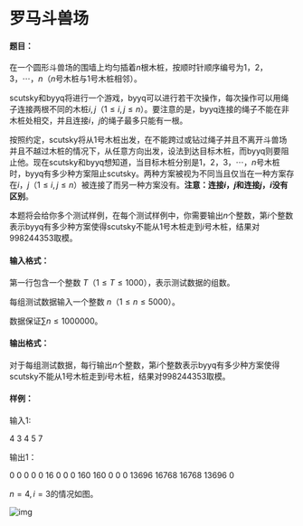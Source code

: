# 罗马斗兽场

#### 题目：

在一个圆形斗兽场的围墙上均匀插着$n$根木桩，按顺时针顺序编号为$1$，$2$，$3$，$\cdots$，$n$（$n$号木桩与$1$号木桩相邻）。

scutsky和byyq将进行一个游戏，byyq可以进行若干次操作，每次操作可以用绳子连接两根不同的木桩$i,j$（$1\leqslant i,j\leqslant n$）。要注意的是，byyq连接的绳子不能在非木桩处相交，并且连接$i$，$j$的绳子最多只能有一根。

按照约定，scutsky将从$1$号木桩出发，在不能跨过或钻过绳子并且不离开斗兽场并且不越过木桩的情况下，从任意方向出发，设法到达目标木桩，而byyq则要阻止他。现在scutsky和byyq想知道，当目标木桩分别是$1$，$2$，$3$，$\cdots$，$n$号木桩时，byyq有多少种方案阻止scutsky。两种方案被视为不同当且仅当在一种方案存在$i$，$j$（$1\leqslant i,j\leqslant n$）被连接了而另一种方案没有。**注意：连接$i$，$j$和连接$j$，$i$没有区别**。

本题将会给你多个测试样例，在每个测试样例中，你需要输出$n$个整数，第$i$个整数表示byyq有多少种方案使得scutsky不能从$1$号木桩走到$i$号木桩，结果对$998244353$取模。

#### 输入格式：

第一行包含一个整数 $T$（$1\leqslant T \leqslant 1000$），表示测试数据的组数。

每组测试数据输入一个整数 $n$（$1 \leqslant n \leqslant 5000$）。

数据保证$\sum n\leqslant 1000000$。

#### 输出格式：

对于每组测试数据，每行输出$n$个整数，第$i$个整数表示byyq有多少种方案使得scutsky不能从$1$号木桩走到$i$号木桩，结果对$998244353$取模。

#### 样例：

输入1:

4
3 
4
5
7

输出1：

0 0 0 
0 0 16 0 
0 0 160 160 0 
0 0 13696 16768 16768 13696 0 



$n=4,i=3$的情况如图。

![img](https://cdn.luogu.com.cn/upload/image_hosting/gkrzoxwc.png)

